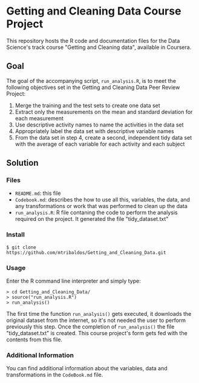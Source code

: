 # Getting and Cleaning Data Course Project

This repository hosts the R code and documentation files for the Data Science's track course "Getting and Cleaning data", available in Coursera.

## Goal

The goal of the accompanying script, `run_analysis.R`, is to meet the following objectives set in the Getting and Cleaning Data Peer Review Project: 

1. Merge the training and the test sets to create one data set
2. Extract only the measurements on the mean and standard deviation for each measurement
3. Use descriptive activity names to name the activities in the data set
4. Appropriately label the data set with descriptive variable names
5. From the data set in step 4, create a second, independent tidy data set with the average of each variable for each activity and each subject

## Solution

### Files

- `README.md`: this file
- `Codebook.md`: describes the how to use all this, variables, the data, and any transformations or work that was performed to clean up the data
- `run_analysis.R`: R file contaning the code to perform the analysis required on the project. It generated the file "tidy_dataset.txt"  

### Install

```
$ git clone https://github.com/mtribaldos/Getting_and_Cleaning_Data.git
```

### Usage

Enter the R command line interpreter and simply type:

```
> cd Getting_and_Cleaning_Data/
> source("run_analysis.R")
> run_analysis()
```

The first time the function `run_analysis()` gets executed, it downloads the original dataset from the internet, so it's not needed the user to perform previously this step.
Once the completion of `run_analysis()` the file "tidy_dataset.txt" is created. This course project's form gets fed with the contents from this file.

### Additional Information

You can find additional information about the variables, data and transformations in the `CodeBook.md` file.
